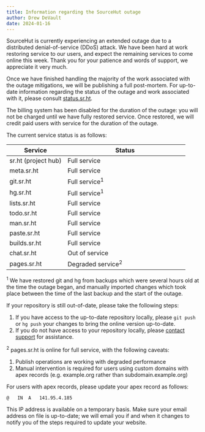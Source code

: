 ```yaml
---
title: Information regarding the SourceHut outage
author: Drew DeVault
date: 2024-01-16
---
```


SourceHut is currently experiencing an extended outage due to a distributed
denial-of-service (DDoS) attack. We have been hard at work restoring service to
our users, and expect the remaining services to come online this week. Thank you
for your patience and words of support, we appreciate it very much.

Once we have finished handling the majority of the work associated with the
outage mitigations, we will be publishing a full post-mortem. For up-to-date
information regarding the status of the outage and work associated with it,
please consult [status.sr.ht](https://status.sr.ht).

The billing system has been disabled for the duration of the outage: you will
not be charged until we have fully restored service. Once restored, we will
credit paid users with service for the duration of the outage.

The current service status is as follows:

<table>
  <thead>
    <tr>
      <th>Service</th>
      <th style="min-width: 300px">Status</th>
    </tr>
  </thead>
  <tbody>
    <tr>
      <td>sr.ht (project hub)</td>
      <td class="text-success">Full service</td>
    </tr>
    <tr>
      <td>meta.sr.ht</td>
      <td class="text-success">Full service</td>
    </tr>
    <tr>
      <td>git.sr.ht</td>
      <td><span class="text-success">Full service</span><sup>1</sup></td>
    </tr>
    <tr>
      <td>hg.sr.ht</td>
      <td><span class="text-success">Full service</span><sup>1</sup></td>
    </tr>
    <tr>
      <td>lists.sr.ht</td>
      <td class="text-success">Full service</td>
    </tr>
    <tr>
      <td>todo.sr.ht</td>
      <td class="text-success">Full service</td>
    </tr>
    <tr>
      <td>man.sr.ht</td>
      <td class="text-success">Full service</td>
    </tr>
    <tr>
      <td>paste.sr.ht</td>
      <td class="text-success">Full service</td>
    </tr>
    <tr>
      <td>builds.sr.ht</td>
      <td><span class="text-success">Full service</span></td>
    </tr>
    <tr>
      <td>chat.sr.ht</td>
      <td class="text-danger">Out of service</td>
    </tr>
    <tr>
      <td>pages.sr.ht</td>
      <td><span class="text-warning">Degraded service</span><sup>2</sup></td>
    </tr>
  </tbody>
</table>

<sup>1</sup> We have restored git and hg from backups which were several hours
old at the time the outage began, and manually imported changes which took place
between the time of the last backup and the start of the outage.

If your repository is still out-of-date, please take the following steps:

1. If you have access to the up-to-date repository locally, please `git push` or
   `hg push` your changes to bring the online version up-to-date.
2. If you do not have access to your repository locally, please
   [contact support](mailto:~sircmpwn/sr.ht-support@lists.sr.ht) for assistance.

<sup>2</sup> pages.sr.ht is online for full service, with the following
caveats:

1. Publish operations are working with degraded performance
2. Manual intervention is required for users using custom domains with apex
   records (e.g. example.org rather than subdomain.example.org)

For users with apex records, please update your apex record as follows:

    @   IN  A   141.95.4.185

This IP address is available on a temporary basis. Make sure your email address
on file is up-to-date; we will email you if and when it changes to notify you
of the steps required to update your website.
